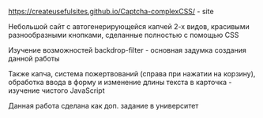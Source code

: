 https://createusefulsites.github.io/Captcha-complexCSS/ - site

Небольшой сайт с автогенерирующейся капчей 2-х видов, красивыми разнообразными кнопками, сделанные полностью с помощью CSS

Изучение возможностей backdrop-filter - основная задумка создания данной работы

Также капча, система пожертвований (справа при нажатии на корзину), обработка ввода в форму и изменение длины текста в карточка - изучение чистого JavaScript

Данная работа сделана как доп. задание в университет
